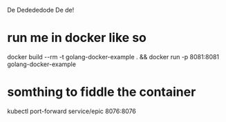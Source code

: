 De Dedededode De de!

# run me in docker like so
docker build --rm -t golang-docker-example . && docker run -p 8081:8081 golang-docker-example

# somthing to fiddle the container
kubectl port-forward service/epic 8076:8076